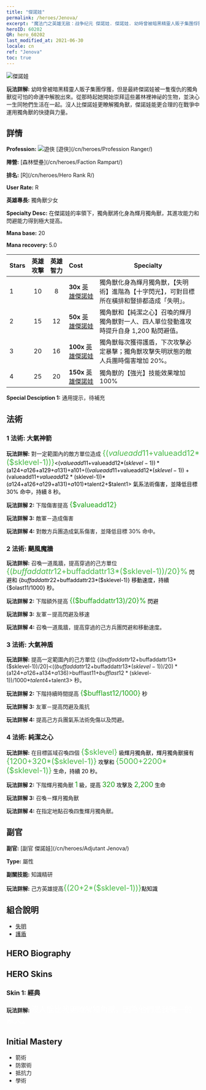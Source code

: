 ```yaml
---
title: "傑諾娃"
permalink: /heroes/Jenova/
excerpt: "魔法门之英雄无敌：战争纪元 傑諾娃. 傑諾娃. 幼時曾被暗黑精靈人販子集團俘獲，但是最終傑諾娃被一隻復仇的獨角獸從可怕的命運中解脫出來。從那時起她開始崇拜這些叢林裡神祕的生物，並決心一生同牠們生活在一起。沒人比傑諾娃更瞭解獨角獸，傑諾娃能更合理的在戰爭中運用獨角獸的快捷與力量。"
heroID: 60202
QR: hero_60202
last_modified_at: 2021-06-30
locale: cn
ref: "Jenova"
toc: true
---
```

  ![傑諾娃](/images/h/h_Ylthin.jpg)

 **玩法詳解:** 幼時曾被暗黑精靈人販子集團俘獲，但是最終傑諾娃被一隻復仇的獨角獸從可怕的命運中解脫出來。從那時起她開始崇拜這些叢林裡神祕的生物，並決心一生同牠們生活在一起。沒人比傑諾娃更瞭解獨角獸，傑諾娃能更合理的在戰爭中運用獨角獸的快捷與力量。
## 詳情
 **Profession:** ![遊俠](/images/h/h_prof_3.png)  [遊俠](/cn/heroes/Profession Ranger/)

 **陣營:** [森林壁壘](/cn/heroes/Faction Rampart/)

 **排名:** [R](/cn/heroes/Hero Rank R/)

 **User Rate:** R

 **英雄專長:** 獨角獸少女

 **Specialty Desc:** 在傑諾娃的率領下，獨角獸將化身為輝月獨角獸，其進攻能力和閃避能力得到極大提高。

 **Mana base:** 20

 **Mana recovery:** 5.0


  | Stars | 英雄攻擊 | 英雄智力 | Cost |     Specialty     |
  |---------|:---------------:|:---------------:|:--|--------------------|
  |    1    | 10 | 8 | **30x** [英雄傑諾娃](/cn/Items/her_365/) | 獨角獸化身為輝月獨角獸，【失明術】進階為【十字閃光】，可對目標所在橫排和豎排都造成「失明」。 |
  |    2    | 15 | 12 | **50x** [英雄傑諾娃](/cn/Items/her_365/) | 獨角獸和【純潔之心】召喚的輝月獨角獸對一人、四人單位發動進攻時提升自身 1,200 點閃避值。 |
  |    3    | 20 | 16 | **100x** [英雄傑諾娃](/cn/Items/her_365/) | 獨角獸每次獲得護盾，下次攻擊必定暴擊；獨角獸攻擊失明狀態的敵人兵團時傷害增加 20%。 |
  |    4    | 25 | 20 | **150x** [英雄傑諾娃](/cn/Items/her_365/) | 獨角獸的【強光】技能效果增加 100% |

 **Special Desciption 1:** 通用提示，待補充

## 法術
### 1 法術: 大氣神箭
 **玩法詳解:** 對一定範圍內的敵方單位造成 <span style="color: #48b946;font-size:20px">{($valueadd11+$valueadd12*($sklevel-1))}</span><span style="color: black"><($valueadd11+$valueadd12*($sklevel-1))*($a124+$a126+$a129+$a131)+$a101+(($valueadd11+$valueadd12*($sklevel-1))+($valueadd11+$valueadd12*($sklevel-1))*($a124+$a126+$a129+$a131)+$a101)*$talent2+$talent1> 氣系法術傷害，並降低目標 30% 命中，持續 8 秒。

 **玩法詳解 2:** 下階傷害提高 <span style="color: #1ca216;font-size:18px">{$valueadd12}</span><span style="color: black">

 **玩法詳解 3:** 敵軍－造成傷害

 **玩法詳解 4:** 對敵方兵團造成氣系傷害，並降低目標 30% 命中。

### 2 法術: 颶風魔牆
 **玩法詳解:** 召喚一道風牆，提高穿過的己方單位 <span style="color: #48b946;font-size:20px">{($buffaddattr12+$buffaddattr13*($sklevel-1))/20}%</span><span style="color: black"> 閃避和 {$buffaddattr22+$buffaddattr23*($sklevel-1)} 移動速度，持續 {$olast11/1000} 秒。

 **玩法詳解 2:** 下階額外提高 <span style="color: #1ca216;font-size:18px">{($buffaddattr13)/20}%</span><span style="color: black"> 閃避

 **玩法詳解 3:** 友軍－提高閃避及移速

 **玩法詳解 4:** 召喚一道風牆，提高穿過的己方兵團閃避和移動速度。

### 3 法術: 大氣神盾
 **玩法詳解:** 提高一定範圍內的己方單位 {($buffaddattr12+$buffaddattr13*($sklevel-1))/20}<(($buffaddattr12+$buffaddattr13*($sklevel-1))/20)*($a124+$a126+$a134+$a136)>% 閃避，並免疫氣系法術傷害，持續 <span style="color: #48b946;font-size:20px">{($bufflast11+$bufflast12*($sklevel-1))/1000}</span><span style="color: black"><($bufflast11+$bufflast12*($sklevel-1))/1000*$talent4+$talent3> 秒。

 **玩法詳解 2:** 下階持續時間提高 <span style="color: #1ca216;font-size:18px">{$bufflast12/1000}</span><span style="color: black"> 秒

 **玩法詳解 3:** 友軍－提高閃避及風抗

 **玩法詳解 4:** 提高己方兵團氣系法術免傷以及閃避。

### 4 法術: 純潔之心
 **玩法詳解:** 在目標區域召喚四個 <span style="color: #48b946;font-size:20px">{$sklevel}</span><span style="color: black"> 級輝月獨角獸，輝月獨角獸擁有 <span style="color: #48b946;font-size:20px">{1200+320*($sklevel-1)}</span><span style="color: black"> 攻擊和 <span style="color: #48b946;font-size:20px">{5000+2200*($sklevel-1)}</span><span style="color: black"> 生命，持續 20 秒。

 **玩法詳解 2:** 下階輝月獨角獸 <span style="color: #1ca216;font-size:18px">1</span><span style="color: black"> 級，提高 <span style="color: #1ca216;font-size:18px">320</span><span style="color: black"> 攻擊及 <span style="color: #1ca216;font-size:18px">2,200</span><span style="color: black"> 生命

 **玩法詳解 3:** 召喚－輝月獨角獸

 **玩法詳解 4:** 在指定地點召喚四隻輝月獨角獸。


## 副官

 **副官:**  [副官 傑諾娃](/cn/heroes/Adjutant Jenova/) 

 **Type:**  屬性 

 **副關技能:**  知識精研 

 **玩法詳解:** 己方英雄提高<span style="color: #48b946;font-size:20px">{(20+2*($sklevel-1))}</span><span style="color: black">點知識

## 組合說明

* [失明](/cn/combination/失明/) 
* [護盾](/cn/combination/護盾/) 

## HERO Biography

## HERO Skins
### Skin 1: **經典**

 **玩法詳解:** <span style="color: #ffffff;font-size:20px">沒人能比我更瞭解獨角獸，因為他們是我唯一的家人。</span>



## Initial Mastery
   - 箭術
   - 防禦術
   - 抵抗力
   - 學術
